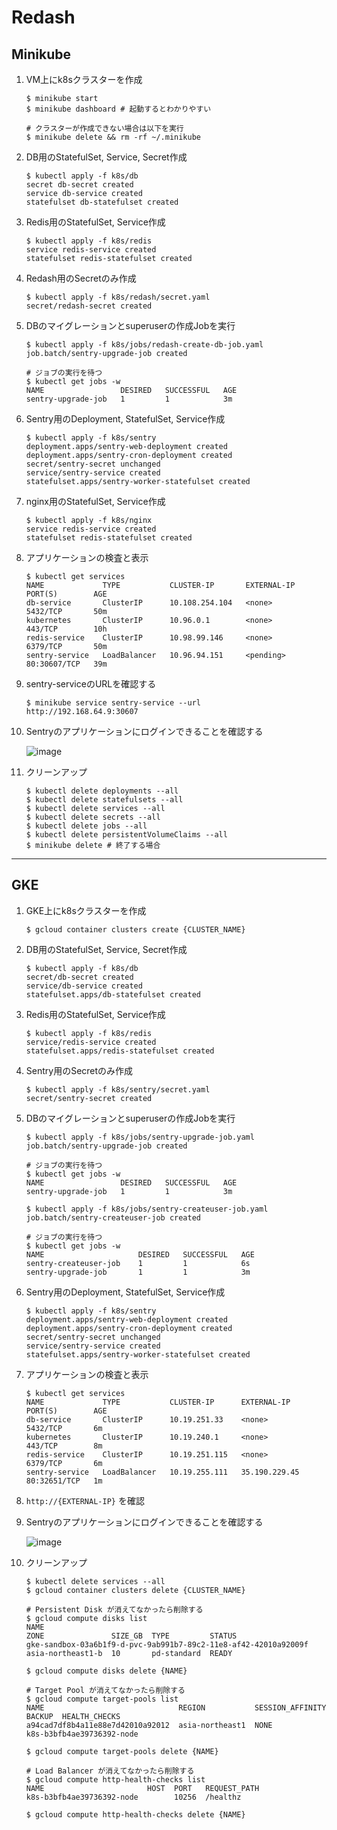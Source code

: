# Redash

## Minikube

1. VM上にk8sクラスターを作成

    ```
    $ minikube start
    $ minikube dashboard # 起動するとわかりやすい

    # クラスターが作成できない場合は以下を実行
    $ minikube delete && rm -rf ~/.minikube
    ```

2. DB用のStatefulSet, Service, Secret作成

    ```
    $ kubectl apply -f k8s/db
    secret db-secret created
    service db-service created
    statefulset db-statefulset created
    ```

4. Redis用のStatefulSet, Service作成

    ```
    $ kubectl apply -f k8s/redis
    service redis-service created
    statefulset redis-statefulset created
    ```

5. Redash用のSecretのみ作成

    ```
    $ kubectl apply -f k8s/redash/secret.yaml
    secret/redash-secret created
    ```

6. DBのマイグレーションとsuperuserの作成Jobを実行

    ```
    $ kubectl apply -f k8s/jobs/redash-create-db-job.yaml
    job.batch/sentry-upgrade-job created

    # ジョブの実行を待つ
    $ kubectl get jobs -w
    NAME                 DESIRED   SUCCESSFUL   AGE
    sentry-upgrade-job   1         1            3m
    ```

7. Sentry用のDeployment, StatefulSet, Service作成

    ```
    $ kubectl apply -f k8s/sentry
    deployment.apps/sentry-web-deployment created
    deployment.apps/sentry-cron-deployment created
    secret/sentry-secret unchanged
    service/sentry-service created
    statefulset.apps/sentry-worker-statefulset created
    ```

3. nginx用のStatefulSet, Service作成

    ```
    $ kubectl apply -f k8s/nginx
    service redis-service created
    statefulset redis-statefulset created
    ```

8. アプリケーションの検査と表示

    ```
    $ kubectl get services
    NAME             TYPE           CLUSTER-IP       EXTERNAL-IP   PORT(S)        AGE
    db-service       ClusterIP      10.108.254.104   <none>        5432/TCP       50m
    kubernetes       ClusterIP      10.96.0.1        <none>        443/TCP        10h
    redis-service    ClusterIP      10.98.99.146     <none>        6379/TCP       50m
    sentry-service   LoadBalancer   10.96.94.151     <pending>     80:30607/TCP   39m
    ```

9. sentry-serviceのURLを確認する

    ```
    $ minikube service sentry-service --url
    http://192.168.64.9:30607
    ```

10. Sentryのアプリケーションにログインできることを確認する

    ![image](./sentry_login.png)

11. クリーンアップ

    ```
    $ kubectl delete deployments --all
    $ kubectl delete statefulsets --all
    $ kubectl delete services --all
    $ kubectl delete secrets --all
    $ kubectl delete jobs --all
    $ kubectl delete persistentVolumeClaims --all
    $ minikube delete # 終了する場合
    ```

---

## GKE

1. GKE上にk8sクラスターを作成

    ```
    $ gcloud container clusters create {CLUSTER_NAME}
    ```

2. DB用のStatefulSet, Service, Secret作成

    ```
    $ kubectl apply -f k8s/db
    secret/db-secret created
    service/db-service created
    statefulset.apps/db-statefulset created
    ```

3. Redis用のStatefulSet, Service作成

    ```
    $ kubectl apply -f k8s/redis
    service/redis-service created
    statefulset.apps/redis-statefulset created
    ```

4. Sentry用のSecretのみ作成

    ```
    $ kubectl apply -f k8s/sentry/secret.yaml
    secret/sentry-secret created
    ```

5. DBのマイグレーションとsuperuserの作成Jobを実行

    ```
    $ kubectl apply -f k8s/jobs/sentry-upgrade-job.yaml
    job.batch/sentry-upgrade-job created

    # ジョブの実行を待つ
    $ kubectl get jobs -w
    NAME                 DESIRED   SUCCESSFUL   AGE
    sentry-upgrade-job   1         1            3m

    $ kubectl apply -f k8s/jobs/sentry-createuser-job.yaml
    job.batch/sentry-createuser-job created

    # ジョブの実行を待つ
    $ kubectl get jobs -w
    NAME                     DESIRED   SUCCESSFUL   AGE
    sentry-createuser-job    1         1            6s
    sentry-upgrade-job       1         1            3m
    ```

6. Sentry用のDeployment, StatefulSet, Service作成

    ```
    $ kubectl apply -f k8s/sentry
    deployment.apps/sentry-web-deployment created
    deployment.apps/sentry-cron-deployment created
    secret/sentry-secret unchanged
    service/sentry-service created
    statefulset.apps/sentry-worker-statefulset created
    ```

7. アプリケーションの検査と表示

    ```
    $ kubectl get services
    NAME             TYPE           CLUSTER-IP      EXTERNAL-IP     PORT(S)        AGE
    db-service       ClusterIP      10.19.251.33    <none>          5432/TCP       6m
    kubernetes       ClusterIP      10.19.240.1     <none>          443/TCP        8m
    redis-service    ClusterIP      10.19.251.115   <none>          6379/TCP       6m
    sentry-service   LoadBalancer   10.19.255.111   35.190.229.45   80:32651/TCP   1m
    ```

8. `http://{EXTERNAL-IP}` を確認

9. Sentryのアプリケーションにログインできることを確認する

    ![image](./sentry_login.png)

10. クリーンアップ

    ```
    $ kubectl delete services --all
    $ gcloud container clusters delete {CLUSTER_NAME}

    # Persistent Disk が消えてなかったら削除する
    $ gcloud compute disks list
    NAME                                                             ZONE               SIZE_GB  TYPE         STATUS
    gke-sandbox-03a6b1f9-d-pvc-9ab991b7-89c2-11e8-af42-42010a92009f  asia-northeast1-b  10       pd-standard  READY

    $ gcloud compute disks delete {NAME}

    # Target Pool が消えてなかったら削除する
    $ gcloud compute target-pools list
    NAME                              REGION           SESSION_AFFINITY  BACKUP  HEALTH_CHECKS
    a94cad7df8b4a11e88e7d42010a92012  asia-northeast1  NONE                      k8s-b3bfb4ae39736392-node

    $ gcloud compute target-pools delete {NAME}

    # Load Balancer が消えてなかったら削除する
    $ gcloud compute http-health-checks list
    NAME                       HOST  PORT   REQUEST_PATH
    k8s-b3bfb4ae39736392-node        10256  /healthz

    $ gcloud compute http-health-checks delete {NAME}
    ```
